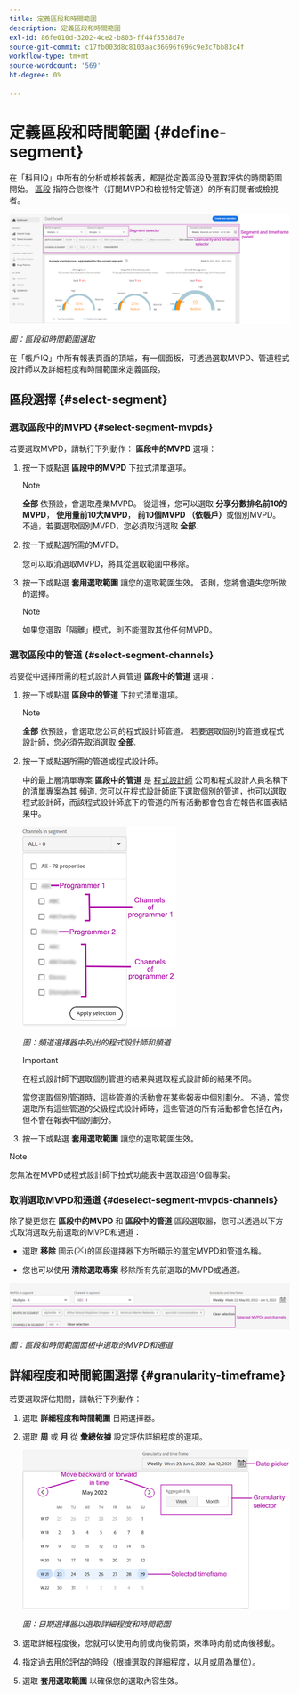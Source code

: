 ```yaml
---
title: 定義區段和時間範圍
description: 定義區段和時間範圍
exl-id: 86fe010d-3202-4ce2-b803-ff44f5538d7e
source-git-commit: c17fb003d8c8103aac36696f696c9e3c7bb83c4f
workflow-type: tm+mt
source-wordcount: '569'
ht-degree: 0%

---
```


# 定義區段和時間範圍 {#define-segment}

在「科目IQ」中所有的分析或檢視報表，都是從定義區段及選取評估的時間範圍開始。 [區段](/help/AccountIQ/product-concepts.md#segmet-def) 指符合您條件（訂閱MVPD和檢視特定管道）的所有訂閱者或檢視者。

![](assets/segment-panel.png)

*圖：區段和時間範圍選取*

在「帳戶IQ」中所有報表頁面的頂端，有一個面板，可透過選取MVPD、管道程式設計師以及詳細程度和時間範圍來定義區段。

## 區段選擇 {#select-segment}

### 選取區段中的MVPD {#select-segment-mvpds}

若要選取MVPD，請執行下列動作： **區段中的MVPD** 選項：

1. 按一下或點選 **區段中的MVPD** 下拉式清單選項。

   >[!NOTE]
   >
   >**全部** 依預設，會選取產業MVPD。 從這裡，您可以選取 **分享分數排名前10的MVPD**， **使用量前10大MVPD**， **前10個MVPD （依帳戶）**&#x200B;或個別MVPD。 不過，若要選取個別MVPD，您必須取消選取 **全部**.

1. 按一下或點選所需的MVPD。

   您可以取消選取MVPD，將其從選取範圍中移除。

1. 按一下或點選 **套用選取範圍** 讓您的選取範圍生效。 否則，您將會遺失您所做的選擇。

   >[!NOTE]
   >
   >如果您選取「隔離」模式，則不能選取其他任何MVPD。

### 選取區段中的管道 {#select-segment-channels}

若要從中選擇所需的程式設計人員管道 **區段中的管道** 選項：

1. 按一下或點選 **區段中的管道** 下拉式清單選項。

   >[!NOTE]
   >
   >**全部** 依預設，會選取您公司的程式設計師管道。 若要選取個別的管道或程式設計師，您必須先取消選取 **全部**.

1. 按一下或點選所需的管道或程式設計師。

   中的最上層清單專案 **區段中的管道** 是 [程式設計師](/help/AccountIQ/product-concepts.md#programmer-def) 公司和程式設計人員名稱下的清單專案為其 [頻道](/help/AccountIQ/product-concepts.md#channel-def). 您可以在程式設計師底下選取個別的管道，也可以選取程式設計師，而該程式設計師底下的管道的所有活動都會包含在報告和圖表結果中。

   ![](assets/programmer-channels.png)


   *圖：頻道選擇器中列出的程式設計師和頻道*

   >[!IMPORTANT]
   >
   >在程式設計師下選取個別管道的結果與選取程式設計師的結果不同。
   >
   >
   >當您選取個別管道時，這些管道的活動會在某些報表中個別劃分。 不過，當您選取所有這些管道的父級程式設計師時，這些管道的所有活動都會包括在內，但不會在報表中個別劃分。

1. 按一下或點選 **套用選取範圍** 讓您的選取範圍生效。

>[!NOTE]
>
>您無法在MVPD或程式設計師下拉式功能表中選取超過10個專案。

### 取消選取MVPD和通道 {#deselect-segment-mvpds-channels}

除了變更您在 **區段中的MVPD** 和 **區段中的管道** 區段選取器，您可以透過以下方式取消選取先前選取的MVPD和通道：

* 選取 **移除** 圖示(![移除圖示](assets/remove-icon.png))的區段選擇器下方所顯示的選定MVPD和管道名稱。

* 您也可以使用 **清除選取專案** 移除所有先前選取的MVPD或通道。

![](assets/segment-panel-selection.png)

*圖：區段和時間範圍面板中選取的MVPD和通道*

## 詳細程度和時間範圍選擇 {#granularity-timeframe}

若要選取評估期間，請執行下列動作：

1. 選取 **詳細程度和時間範圍** 日期選擇器。

1. 選取 **周** 或 **月** 從 **彙總依據** 設定評估詳細程度的選項。

   ![](assets/granularity-timeframe-weekwise.png)


   *圖：日期選擇器以選取詳細程度和時間範圍*

1. 選取詳細程度後，您就可以使用向前或向後箭頭，來準時向前或向後移動。

1. 指定過去用於評估的時段（根據選取的詳細程度，以月或周為單位）。

1. 選取 **套用選取範圍** 以確保您的選取內容生效。
